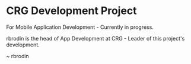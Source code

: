 # CRG Development Project
For Mobile Application Development - Currently in progress.

rbrodin is the head of App Development at CRG - Leader of this project's development.

~ rbrodin
